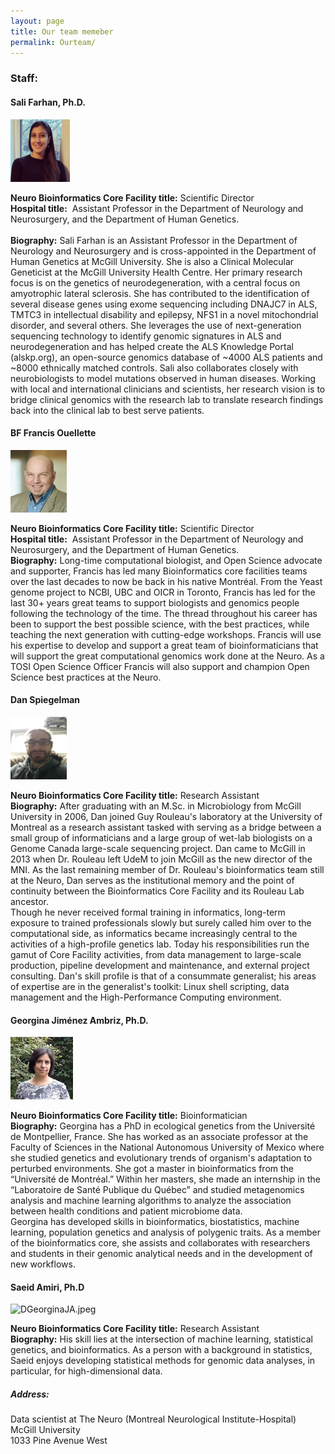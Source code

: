 ```yaml
---
layout: page
title: Our team memeber
permalink: Ourteam/
---
```

<h3>
Staff: 
</h3>
<p>
<h4>
Sali Farhan, Ph.D. 
</h4>
<img src="https://raw.githubusercontent.com/neurobioinfo/neurobioinfo.github.io/main/public/member/sali_farhan.png" alt="Sali Farhan" width="95" height="100">


<strong>Neuro Bioinformatics Core Facility title:</strong> Scientific Director <br>
<strong>Hospital title:</strong>  Assistant Professor in the Department of Neurology and Neurosurgery, and the Department of Human Genetics.<br>  
<strong>Biography:</strong> Sali Farhan is an Assistant Professor in the Department of Neurology and Neurosurgery and is cross-appointed in the Department of Human Genetics at McGill University. She is also a Clinical Molecular Geneticist at the McGill University Health Centre. Her primary research focus is on the genetics of neurodegeneration, with a central focus on amyotrophic lateral sclerosis. She has contributed to the identification of several disease genes using exome sequencing including DNAJC7 in ALS, TMTC3 in intellectual disability and epilepsy, NFS1 in a novel mitochondrial disorder, and several others. She leverages the use of next-generation sequencing technology to identify genomic signatures in ALS and neurodegeneration and has helped create the ALS Knowledge Portal (alskp.org), an open-source genomics database of ~4000 ALS patients and ~8000 ethnically matched controls. Sali also collaborates closely with neurobiologists to model mutations observed in human diseases. Working with local and international clinicians and scientists, her research vision is to bridge clinical genomics with the research lab to translate research findings back into the clinical lab to best serve patients.
<br>
</p>


<p>
<h4>
BF Francis Ouellette 
</h4>

<img src="https://raw.githubusercontent.com/neurobioinfo/neurobioinfo.github.io/main/public/member/francis_ouellette.png" alt="Francis Ouellette" width="90" height="100">

<strong>Neuro Bioinformatics Core Facility title:</strong> Scientific Director <br>
<strong>Hospital title:</strong>  Assistant Professor in the Department of Neurology and Neurosurgery, and the Department of Human Genetics.<br>
<strong>Biography:</strong>
Long-time computational biologist, and Open Science advocate and supporter, Francis has led many Bioinformatics core facilities teams over the last decades to now be back in his native Montréal. From the Yeast genome project to NCBI, UBC and OICR in Toronto, Francis has led for the last 30+ years great teams to support biologists and genomics people following the technology of the time. The thread throughout his career has been to support the best possible science, with the best practices, while teaching the next generation with cutting-edge workshops. Francis will use his expertise to develop and support a great team of bioinformaticians that will support the great computational genomics work done at the Neuro. As a TOSI Open Science Officer Francis will also support and champion Open Science best practices at the Neuro.
<br>
</p>

<p>
<h4>
Dan Spiegelman  
</h4>
<img src="https://raw.githubusercontent.com/neurobioinfo/neurobioinfo.github.io/main/public/member/dan.spiegleman.jpg" alt="Dan Spiegelman" width="90" height="100">

<strong>Neuro Bioinformatics Core Facility title:</strong> Research Assistant <br>
<strong>Biography:</strong> After graduating with an M.Sc. in Microbiology from McGill University in 2006, Dan joined Guy Rouleau's laboratory at the University of Montreal as a research assistant tasked with serving as a bridge between a small group of informaticians and a large group of wet-lab biologists on a Genome Canada large-scale sequencing project. Dan came to McGill in 2013 when Dr. Rouleau left UdeM to join McGill as the new director of the MNI. As the last remaining member of Dr. Rouleau's bioinformatics team still at the Neuro, Dan serves as the institutional memory and the point of continuity between the Bioinformatics Core Facility and its Rouleau Lab ancestor.<br>
Though he never received formal training in informatics, long-term exposure to trained professionals slowly but surely called him over to the computational side, as informatics became increasingly central to the activities of a high-profile genetics lab. Today his responsibilities run the gamut of Core Facility activities, from data management to large-scale production, pipeline development and maintenance, and external project consulting. Dan's skill profile is that of a consummate generalist; his areas of expertise are in the generalist's toolkit: Linux shell scripting, data management and the High-Performance Computing environment. 
<br>
</p>

<p>
<h4>
Georgina Jiménez Ambriz, Ph.D.
</h4>

<img src="https://raw.githubusercontent.com/neurobioinfo/neurobioinfo.github.io/main/public/member/GeorginaJA.jpeg" alt="DGeorginaJA.jpeg" width="100" height="100">

<strong>Neuro Bioinformatics Core Facility title:</strong> Bioinformatician <br>
<strong>Biography:</strong> Georgina has a PhD in ecological genetics from the Université de Montpellier, France. She has worked as an associate professor at the Faculty of Sciences in the National Autonomous University of Mexico where she studied genetics and evolutionary trends of organism's adaptation to perturbed environments. She got a master in bioinformatics from the “Université de Montréal.” Within her masters, she made an internship in the “Laboratoire de Santé Publique du Québec” and studied metagenomics analysis and machine learning algorithms to analyze the association between health conditions and patient microbiome data.  <br>
Georgina has developed skills in bioinformatics, biostatistics, machine learning, population genetics and analysis of polygenic traits. As a member of the bioinformatics core, she assists and collaborates with researchers and students in their genomic analytical needs and in the development of new workflows.
<br>
</p>


<p>
<h4>
Saeid Amiri, Ph.D
</h4>
<img src="https://raw.githubusercontent.com/neurobioinfo/neurobioinfo.github.io/main/public/member/saeid_amiri.png" alt="DGeorginaJA.jpeg" width="90" height="100">

<strong>Neuro Bioinformatics Core Facility title:</strong> Research Assistant<br>
<strong>Biography:</strong> His skill lies at the intersection of machine learning, statistical genetics, and
bioinformatics. As a person with a background in statistics, Saeid enjoys developing statistical methods for genomic data analyses, in particular, for high-dimensional data.   <br>
</p>

<h5>
Address: 
</h5>
Data scientist at The Neuro (Montreal Neurological Institute-Hospital) <br>
McGill University <br>
1033 Pine Avenue West <br>
